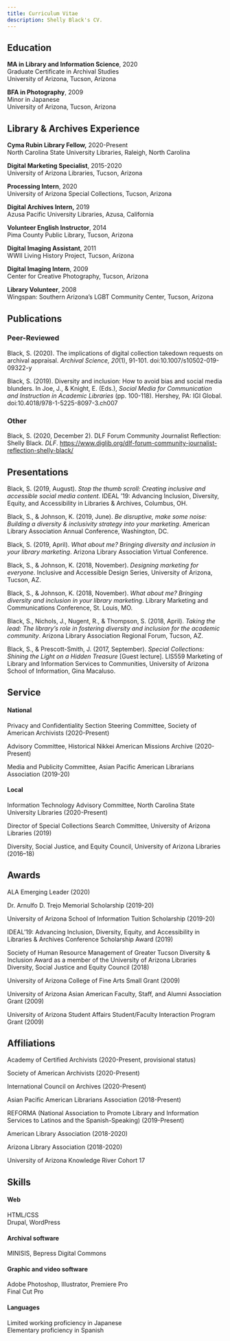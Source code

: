 ```yaml
---
title: Curriculum Vitae
description: Shelly Black's CV.
---
```


## Education

**MA in Library and Information Science**, 2020  
Graduate Certificate in Archival Studies  
University of Arizona, Tucson, Arizona

**BFA in Photography**, 2009  
Minor in Japanese  
University of Arizona, Tucson, Arizona

## Library & Archives Experience

**Cyma Rubin Library Fellow,** 2020-Present  
North Carolina State University Libraries, Raleigh, North Carolina

**Digital Marketing Specialist**, 2015-2020  
University of Arizona Libraries, Tucson, Arizona

**Processing Intern**, 2020  
University of Arizona Special Collections, Tucson, Arizona

**Digital Archives Intern,** 2019  
Azusa Pacific University Libraries, Azusa, California

**Volunteer English Instructor**, 2014  
Pima County Public Library, Tucson, Arizona

**Digital Imaging Assistant**, 2011  
WWII Living History Project, Tucson, Arizona

**Digital Imaging Intern**, 2009  
Center for Creative Photography, Tucson, Arizona

**Library Volunteer**, 2008  
Wingspan: Southern Arizona’s LGBT Community Center, Tucson, Arizona

## Publications

### Peer-Reviewed

Black, S. (2020). The implications of digital collection takedown requests on archival appraisal. _Archival Science, 20_(1), 91-101\. doi:10.1007/s10502-019-09322-y

Black, S. (2019). Diversity and inclusion: How to avoid bias and social media blunders. In Joe, J., & Knight, E. (Eds.), _Social Media for Communication and Instruction in Academic Libraries_ (pp. 100-118). Hershey, PA: IGI Global. doi:10.4018/978-1-5225-8097-3.ch007

### Other

Black, S. (2020, December 2). DLF Forum Community Journalist Reflection: Shelly Black. _DLF_. https://www.diglib.org/dlf-forum-community-journalist-reflection-shelly-black/

## Presentations

Black, S. (2019, August). _Stop the thumb scroll: Creating inclusive and accessible social media content_. IDEAL ’19: Advancing Inclusion, Diversity, Equity, and Accessibility in Libraries & Archives, Columbus, OH.

Black, S., & Johnson, K. (2019, June). _Be disruptive, make some noise: Building a diversity & inclusivity strategy into your marketing_. American Library Association Annual Conference, Washington, DC.

Black, S. (2019, April). _What about me? Bringing diversity and inclusion in your library marketing_. Arizona Library Association Virtual Conference.

Black, S., & Johnson, K. (2018, November). _Designing marketing for everyone_. Inclusive and Accessible Design Series, University of Arizona, Tucson, AZ.

Black, S., & Johnson, K. (2018, November). _What about me? Bringing diversity and inclusion in your library marketing_. Library Marketing and Communications Conference, St. Louis, MO.

Black, S., Nichols, J., Nugent, R., & Thompson, S. (2018, April). _Taking the lead: The library’s role in fostering diversity and inclusion for the academic community_. Arizona Library Association Regional Forum, Tucson, AZ.

Black, S., & Prescott-Smith, J. (2017, September). _Special Collections: Shining the Light on a Hidden Treasure_ [Guest lecture]. LIS559 Marketing of Library and Information Services to Communities, University of Arizona School of Information, Gina Macaluso.

## Service

#### National

Privacy and Confidentiality Section Steering Committee, Society of American Archivists (2020-Present)

Advisory Committee, Historical Nikkei American Missions Archive (2020-Present)

Media and Publicity Committee, Asian Pacific American Librarians Association (2019-20)

#### Local

Information Technology Advisory Committee, North Carolina State University Libraries (2020-Present)

Director of Special Collections Search Committee, University of Arizona Libraries (2019)

Diversity, Social Justice, and Equity Council, University of Arizona Libraries (2016–18)

## Awards

ALA Emerging Leader (2020)

Dr. Arnulfo D. Trejo Memorial Scholarship (2019-20)

University of Arizona School of Information Tuition Scholarship (2019-20)

IDEAL’19: Advancing Inclusion, Diversity, Equity, and Accessibility in Libraries & Archives Conference Scholarship Award (2019)

Society of Human Resource Management of Greater Tucson Diversity & Inclusion Award as a member of the University of Arizona Libraries Diversity, Social Justice and Equity Council (2018)

University of Arizona College of Fine Arts Small Grant (2009)

University of Arizona Asian American Faculty, Staff, and Alumni Association Grant (2009)

University of Arizona Student Affairs Student/Faculty Interaction Program Grant (2009)

## Affiliations

Academy of Certified Archivists (2020-Present, provisional status)

Society of American Archivists (2020-Present)

International Council on Archives (2020-Present)

Asian Pacific American Librarians Association (2018-Present)

REFORMA (National Association to Promote Library and Information Services to Latinos and the Spanish-Speaking) (2019-Present)

American Library Association (2018-2020)

Arizona Library Association (2018-2020)

University of Arizona Knowledge River Cohort 17

## Skills

#### Web

HTML/CSS  
Drupal, WordPress

#### Archival software

MINISIS, Bepress Digital Commons

#### Graphic and video software

Adobe Photoshop, Illustrator, Premiere Pro  
Final Cut Pro

#### Languages

Limited working proficiency in Japanese  
Elementary proficiency in Spanish
